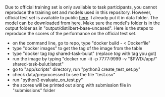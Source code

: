 Due to official training set is only available to task participants, you cannot reproduce the training set and models used in this repository. However, official test set is available to public [here](https://zenodo.org/record/6362498#.YnMxb_PML0o). I already put it in data folder. The model can be downloaded from [here](https://arizona.box.com/s/mqilthshz1x66z87ljzv521uesak4x59). Make sure the model's folder is in the output folder as in "output/distilbert-base-uncased". Here is the steps to reproduce the scores of the performance on the official test set.
- on the command line, go to repo, type "docker build - < Dockerfile"
- type "docker images" to get the tag of the image from the table 
- type "docker tag _tag_ shared-task-bulut" (replace _tag_ with tag you got) 
- run the image by typing "docker run -it -p 7777:9999 -v "$PWD:/app/" shared-task-bulut:latest"
- go to "app/scripts" directory, run "python3 create_test_set.py"
- check data/preprocessed to see the file "test.csv"
- run "python3 evaluate_on_test.py"
- the scores will be printed out along with submission file in "submissions" folder
